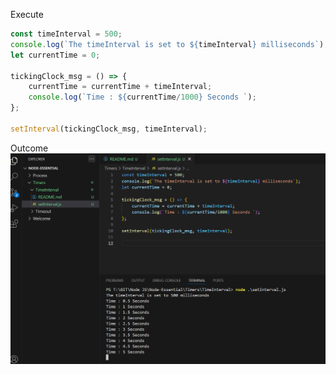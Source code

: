 Execute

```js
const timeInterval = 500;
console.log(`The timeInterval is set to ${timeInterval} milliseconds`);
let currentTime = 0;

tickingClock_msg = () => {
    currentTime = currentTime + timeInterval;
    console.log(`Time : ${currentTime/1000} Seconds `);
};

setInterval(tickingClock_msg, timeInterval);
```

Outcome
![alt text](Screenshots/image.png)